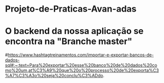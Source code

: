 # Projeto-de-Praticas-Avan-adas
# O backend da nossa aplicação se encontra na "Branche master"
#https://www.hashtagtreinamentos.com/importar-e-exportar-bancos-de-dados-sql#:~:text=Para%20exportar%20esse%20banco%20de%20dados%20como%20um,at%C3%A9%20que%20o%20processo%20de%20exporta%C3%A7%C3%A3o%20seja%20conclu%C3%ADdo.

